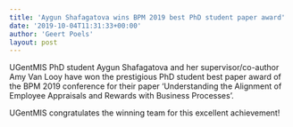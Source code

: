```yaml
---
title: 'Aygun Shafagatova wins BPM 2019 best PhD student paper award'
date: '2019-10-04T11:31:33+00:00'
author: 'Geert Poels'
layout: post
---
```


UGentMIS PhD student Aygun Shafagatova and her supervisor/co-author Amy Van Looy have won the prestigious PhD student best paper award of the BPM 2019 conference for their paper ‘Understanding the Alignment of Employee Appraisals and Rewards with Business Processes’.

UGentMIS congratulates the winning team for this excellent achievement!